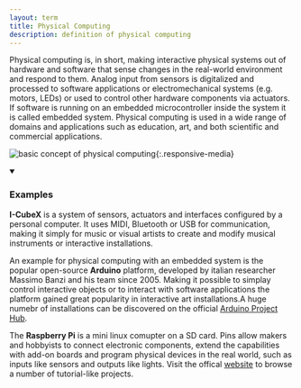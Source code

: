 ```yaml
---
layout: term
title: Physical Computing
description: definition of physical computing
---
```

Physical computing is, in short, making interactive physical systems out of hardware and software that sense changes in the real-world environment and respond to them. Analog input from sensors is digitalized and processed to software applications or electromechanical systems (e.g. motors, LEDs) or used to control other hardware components via actuators. If software is running on an embedded microcontroller inside the system it is called embedded system. Physical computing is used in a wide range of domains and applications such as education, art, and both scientific and commercial applications.

![basic concept of physical computing](https://upload.wikimedia.org/wikipedia/commons/thumb/a/a1/Physical_computing.svg/1920px-Physical_computing.svg.png){:.responsive-media}

<details markdown="1" open>
<summary><h3>Examples</h3></summary> 

**I-CubeX** is a system of sensors, actuators and interfaces configured by a personal computer. It uses MIDI, Bluetooth or USB for communication, making it simply for music or visual artists to create and modify musical instruments or interactive installations.

An example for physical computing with an embedded system is the popular open-source **Arduino** platform, developed by italian researcher Massimo Banzi and his team since 2005. Making it possible to simplay control interactive objects or to interact with software applications the platform gained great popularity in interactive art installations.A huge numebr of installations can be discovered on the official [Arduino Project Hub](https://create.arduino.cc/projecthub?by=part&category=installations&part_id=11332&sort=trending).

The **Raspberry Pi** is a mini linux comupter on a SD card. Pins allow makers and hobbyists to connect electronic components, extend the capabilities with add-on boards and program physical devices in the real world, such as inputs like sensors and outputs like lights. Visit the offical [website](https://projects.raspberrypi.org/en/projects) to browse a number of tutorial-like projects.

</details>